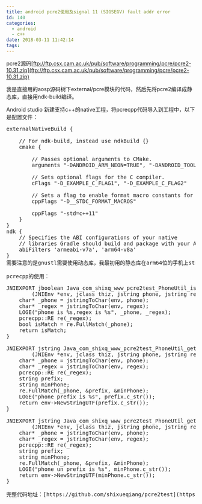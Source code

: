 ```yaml
---
title: android pcre2使用及signal 11 (SIGSEGV) fault addr error
id: 140
categories:
  - android
  - c++
date: 2018-03-11 11:42:14
tags:
---
```


pcre2源码[ftp://ftp.csx.cam.ac.uk/pub/software/programming/pcre/pcre2-10.31.zip](ftp://ftp.csx.cam.ac.uk/pub/software/programming/pcre/pcre2-10.31.zip)

我是直接用的aosp源码树下external/pcre模块的代码，然后先将pcre2编译成静态库，直接用ndk-build编译。

Android studio 新建支持c++的native工程，将pcrecpp代码导入到工程中，以下是配置文件：
<pre>externalNativeBuild {

    // For ndk-build, instead use ndkBuild {}
    cmake {

        // Passes optional arguments to CMake.
        arguments "-DANDROID_ARM_NEON=TRUE", "-DANDROID_TOOLCHAIN=clang", '-DANDROID_STL=gnustl_shared'

        // Sets optional flags for the C compiler.
        cFlags "-D_EXAMPLE_C_FLAG1", "-D_EXAMPLE_C_FLAG2"

        // Sets a flag to enable format macro constants for the C++ compiler.
        cppFlags "-D__STDC_FORMAT_MACROS"

        cppFlags "-std=c++11"
    }
}
ndk {
    // Specifies the ABI configurations of your native
    // libraries Gradle should build and package with your APK.
    abiFilters 'armeabi-v7a', 'arm64-v8a'
}
需要注意的是gnustl需要使用动态库，我最初用的静态库在arm64位的手机上string assign就会报signal 11 (SIGSEGV) fault addr，原因可能是[https://stackoverflow.com/questions/12590581/crash-on-stl-string-assignment-ndk](https://stackoverflow.com/questions/12590581/crash-on-stl-string-assignment-ndk)

pcrecpp的使用：</pre>
<pre>JNIEXPORT jboolean Java_com_shixq_www_pcre2test_PhoneUtil_isPhoneMatch
        (JNIEnv *env, jclass thiz, jstring phone, jstring regex) {
    char* _phone = jstringToChar(env, phone);
    char* _regex = jstringToChar(env, regex);
    LOGE("phone is %s,regex is %s", _phone, _regex);
    pcrecpp::RE re(_regex);
    bool isMatch = re.FullMatch(_phone);
    return isMatch;
}

JNIEXPORT jstring Java_com_shixq_www_pcre2test_PhoneUtil_getPhonePrefix
        (JNIEnv *env, jclass thiz, jstring phone, jstring regex) {
    char* _phone = jstringToChar(env, phone);
    char* _regex = jstringToChar(env, regex);
    pcrecpp::RE re(_regex);
    string prefix;
    string minPhone;
    re.FullMatch(_phone, &amp;prefix, &amp;minPhone);
    LOGE("phone prefix is %s", prefix.c_str());
    return env-&gt;NewStringUTF(prefix.c_str());
}

JNIEXPORT jstring Java_com_shixq_www_pcre2test_PhoneUtil_getMinPhone
        (JNIEnv *env, jclass thiz, jstring phone, jstring regex) {
    char* _phone = jstringToChar(env, phone);
    char* _regex = jstringToChar(env, regex);
    pcrecpp::RE re(_regex);
    string prefix;
    string minPhone;
    re.FullMatch(_phone, &amp;prefix, &amp;minPhone);
    LOGE("phone un prefix is %s", minPhone.c_str());
    return env-&gt;NewStringUTF(minPhone.c_str());
}

完整代码地址：[https://github.com/shixueqiang/pcre2test](https://github.com/shixueqiang/pcre2test)</pre>
&nbsp;

&nbsp;

&nbsp;